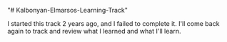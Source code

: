 "# Kalbonyan-Elmarsos-Learning-Track" 

I started this track 2 years ago, and I failed to complete it. I'll come back again to track and review what I learned and what I'll learn.
